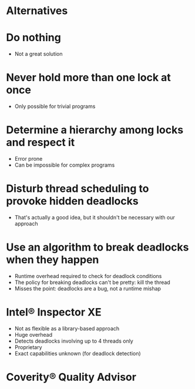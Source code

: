 <!SLIDE subsection>
# Alternatives


<!SLIDE bullets incremental>
# Do nothing

* Not a great solution


<!SLIDE bullets incremental>
# Never hold more than one lock at once

* Only possible for trivial programs


<!SLIDE bullets incremental>
# Determine a hierarchy among locks and respect it

* Error prone
* Can be impossible for complex programs


<!SLIDE bullets incremental>
# Disturb thread scheduling to provoke hidden deadlocks

* That's actually a good idea, but it shouldn't be necessary with our approach


<!SLIDE bullets incremental>
# Use an algorithm to break deadlocks when they happen

* Runtime overhead required to check for deadlock conditions
* The policy for breaking deadlocks can't be pretty: kill the thread
* Misses the point: deadlocks are a bug, not a runtime mishap


<!SLIDE bullets incremental>
# Intel® Inspector XE

* Not as flexible as a library-based approach
* Huge overhead
* Detects deadlocks involving up to 4 threads only
* Proprietary
* Exact capabilities unknown (for deadlock detection)


<!SLIDE>
# Coverity® Quality Advisor
<!--
    talk about Coverity, if some info can be found for god's sake.
    it's like they wiped all useful info from their site to give
    us a marketing talk overdose.
-->
